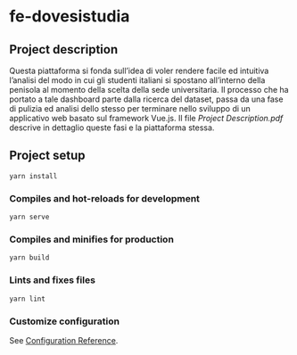 # fe-dovesistudia

## Project description

Questa piattaforma si fonda sull’idea di voler rendere facile ed intuitiva l’analisi del modo in cui gli studenti italiani si spostano all’interno della penisola al momento della scelta della sede universitaria. Il processo che ha portato a tale dashboard parte dalla ricerca del dataset, passa da una fase di pulizia ed analisi dello stesso per terminare nello sviluppo di un applicativo web basato sul framework Vue.js. Il file *Project Description.pdf* descrive in dettaglio queste fasi e la piattaforma stessa.

## Project setup
```
yarn install
```

### Compiles and hot-reloads for development
```
yarn serve
```

### Compiles and minifies for production
```
yarn build
```

### Lints and fixes files
```
yarn lint
```

### Customize configuration
See [Configuration Reference](https://cli.vuejs.org/config/).
